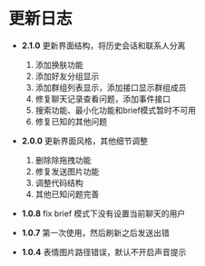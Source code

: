# 更新日志

- **2.1.0** 更新界面结构，将历史会话和联系人分离
  1. 添加换肤功能
  2. 添加好友分组显示
  3. 添加群组列表显示，添加接口显示群组成员
  4. 修复聊天记录查看问题，添加事件接口
  5. 搜索功能、最小化功能和brief模式暂时不可用
  6. 修复已知的其他问题

- **2.0.0** 更新界面风格，其他细节调整
  1. 删除除拖拽功能
  2. 修复发送图片功能
  3. 调整代码结构
  4. 其他已知问题完善


- **1.0.8** fix brief 模式下没有设置当前聊天的用户
- **1.0.7** 第一次使用，然后刷新之后发送出错
- **1.0.4** 表情图片路径错误，默认不开启声音提示